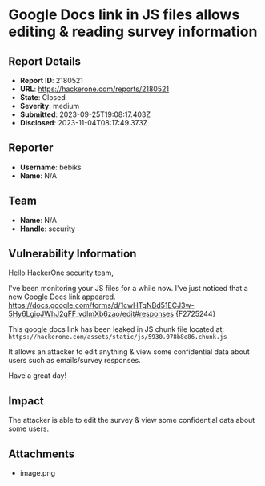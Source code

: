 # Google Docs link in JS files allows editing & reading survey information

## Report Details
- **Report ID**: 2180521
- **URL**: https://hackerone.com/reports/2180521
- **State**: Closed
- **Severity**: medium
- **Submitted**: 2023-09-25T19:08:17.403Z
- **Disclosed**: 2023-11-04T08:17:49.373Z

## Reporter
- **Username**: bebiks
- **Name**: N/A

## Team
- **Name**: N/A
- **Handle**: security

## Vulnerability Information
Hello HackerOne security team,

I've been monitoring your JS files for a while now. I've just noticed that a new Google Docs link appeared.
https://docs.google.com/forms/d/1cwHTgNBd51ECJ3w-5Hy6LgioJWhJ2qFF_vdlmXb6zao/edit#responses
{F2725244}

This google docs link has been leaked in JS chunk file located at:
`https://hackerone.com/assets/static/js/5930.078b8e86.chunk.js`

It allows an attacker to edit anything & view some confidential data about users such as emails/survey responses.

Have a great day!

## Impact

The attacker is able to edit the survey & view some confidential data about some users.

## Attachments
- image.png

